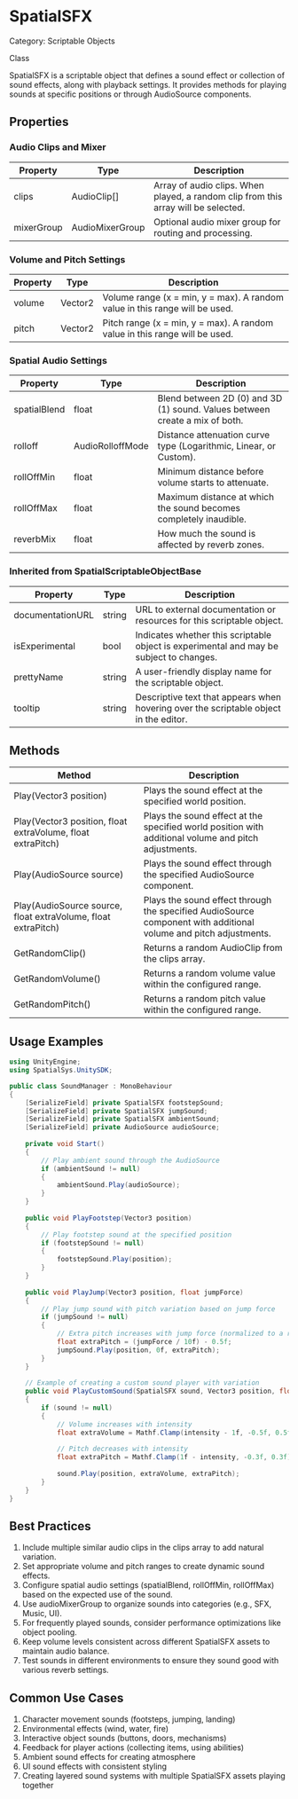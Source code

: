 # SpatialSFX

Category: Scriptable Objects

Class

SpatialSFX is a scriptable object that defines a sound effect or collection of sound effects, along with playback settings. It provides methods for playing sounds at specific positions or through AudioSource components.

## Properties

### Audio Clips and Mixer
| Property | Type | Description |
| --- | --- | --- |
| clips | AudioClip[] | Array of audio clips. When played, a random clip from this array will be selected. |
| mixerGroup | AudioMixerGroup | Optional audio mixer group for routing and processing. |

### Volume and Pitch Settings
| Property | Type | Description |
| --- | --- | --- |
| volume | Vector2 | Volume range (x = min, y = max). A random value in this range will be used. |
| pitch | Vector2 | Pitch range (x = min, y = max). A random value in this range will be used. |

### Spatial Audio Settings
| Property | Type | Description |
| --- | --- | --- |
| spatialBlend | float | Blend between 2D (0) and 3D (1) sound. Values between create a mix of both. |
| rolloff | AudioRolloffMode | Distance attenuation curve type (Logarithmic, Linear, or Custom). |
| rollOffMin | float | Minimum distance before volume starts to attenuate. |
| rollOffMax | float | Maximum distance at which the sound becomes completely inaudible. |
| reverbMix | float | How much the sound is affected by reverb zones. |

### Inherited from SpatialScriptableObjectBase
| Property | Type | Description |
| --- | --- | --- |
| documentationURL | string | URL to external documentation or resources for this scriptable object. |
| isExperimental | bool | Indicates whether this scriptable object is experimental and may be subject to changes. |
| prettyName | string | A user-friendly display name for the scriptable object. |
| tooltip | string | Descriptive text that appears when hovering over the scriptable object in the editor. |

## Methods

| Method | Description |
| --- | --- |
| Play(Vector3 position) | Plays the sound effect at the specified world position. |
| Play(Vector3 position, float extraVolume, float extraPitch) | Plays the sound effect at the specified world position with additional volume and pitch adjustments. |
| Play(AudioSource source) | Plays the sound effect through the specified AudioSource component. |
| Play(AudioSource source, float extraVolume, float extraPitch) | Plays the sound effect through the specified AudioSource component with additional volume and pitch adjustments. |
| GetRandomClip() | Returns a random AudioClip from the clips array. |
| GetRandomVolume() | Returns a random volume value within the configured range. |
| GetRandomPitch() | Returns a random pitch value within the configured range. |

## Usage Examples

```csharp
using UnityEngine;
using SpatialSys.UnitySDK;

public class SoundManager : MonoBehaviour
{
    [SerializeField] private SpatialSFX footstepSound;
    [SerializeField] private SpatialSFX jumpSound;
    [SerializeField] private SpatialSFX ambientSound;
    [SerializeField] private AudioSource audioSource;
    
    private void Start()
    {
        // Play ambient sound through the AudioSource
        if (ambientSound != null)
        {
            ambientSound.Play(audioSource);
        }
    }
    
    public void PlayFootstep(Vector3 position)
    {
        // Play footstep sound at the specified position
        if (footstepSound != null)
        {
            footstepSound.Play(position);
        }
    }
    
    public void PlayJump(Vector3 position, float jumpForce)
    {
        // Play jump sound with pitch variation based on jump force
        if (jumpSound != null)
        {
            // Extra pitch increases with jump force (normalized to a reasonable range)
            float extraPitch = (jumpForce / 10f) - 0.5f; 
            jumpSound.Play(position, 0f, extraPitch);
        }
    }
    
    // Example of creating a custom sound player with variation
    public void PlayCustomSound(SpatialSFX sound, Vector3 position, float intensity)
    {
        if (sound != null)
        {
            // Volume increases with intensity
            float extraVolume = Mathf.Clamp(intensity - 1f, -0.5f, 0.5f);
            
            // Pitch decreases with intensity
            float extraPitch = Mathf.Clamp(1f - intensity, -0.3f, 0.3f);
            
            sound.Play(position, extraVolume, extraPitch);
        }
    }
}
```

## Best Practices

1. Include multiple similar audio clips in the clips array to add natural variation.
2. Set appropriate volume and pitch ranges to create dynamic sound effects.
3. Configure spatial audio settings (spatialBlend, rollOffMin, rollOffMax) based on the expected use of the sound.
4. Use audioMixerGroup to organize sounds into categories (e.g., SFX, Music, UI).
5. For frequently played sounds, consider performance optimizations like object pooling.
6. Keep volume levels consistent across different SpatialSFX assets to maintain audio balance.
7. Test sounds in different environments to ensure they sound good with various reverb settings.

## Common Use Cases

1. Character movement sounds (footsteps, jumping, landing)
2. Environmental effects (wind, water, fire)
3. Interactive object sounds (buttons, doors, mechanisms)
4. Feedback for player actions (collecting items, using abilities)
5. Ambient sound effects for creating atmosphere
6. UI sound effects with consistent styling
7. Creating layered sound systems with multiple SpatialSFX assets playing together